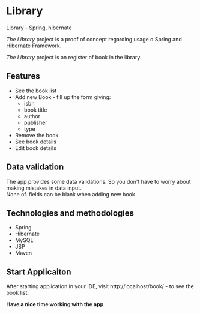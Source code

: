 # Library

Library - Spring, hibernate

_The Library_  project is a proof of concept regarding usage o Spring and Hibernate Framework.

_The Library_  project is an register of book in the library.

## Features

* See the book list
* Add new Book - fill up the form giving:
    * isbn
    * book title
    * author
    * publisher
    * type
* Remove the book.
* See book details
* Edit book details

## Data validation

The app provides some data validations. So you don't have to worry about making mistakes in data input.<br>
None of. fields can be blank when adding new book<br>

## Technologies and methodologies

* Spring
* Hibernate
* MySQL
* JSP
* Maven

## Start Applicaiton

After starting application in your IDE, visit http://localhost/book/ - to see the book list.

**Have a nice time working with the app**
